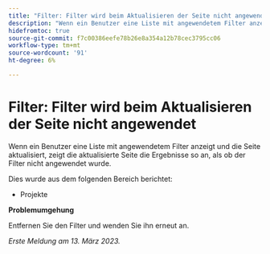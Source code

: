 ```yaml
---
title: "Filter: Filter wird beim Aktualisieren der Seite nicht angewendet."
description: "Wenn ein Benutzer eine Liste mit angewendetem Filter anzeigt und die Seite aktualisiert, zeigt die aktualisierte Seite Ergebnisse an, als ob der Filter nicht angewendet wurde."
hidefromtoc: true
source-git-commit: f7c00386eefe78b26e8a354a12b78cec3795cc06
workflow-type: tm+mt
source-wordcount: '91'
ht-degree: 6%

---
```



# Filter: Filter wird beim Aktualisieren der Seite nicht angewendet

Wenn ein Benutzer eine Liste mit angewendetem Filter anzeigt und die Seite aktualisiert, zeigt die aktualisierte Seite die Ergebnisse so an, als ob der Filter nicht angewendet wurde.

Dies wurde aus dem folgenden Bereich berichtet:

* Projekte

**Problemumgehung**

Entfernen Sie den Filter und wenden Sie ihn erneut an.

_Erste Meldung am 13. März 2023._

